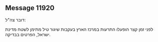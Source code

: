 ## Message 11920

דובר צה"ל:

לפני זמן קצר הופעלו התרעות במרכז הארץ בעקבות שיגור טיל מתימן לשטח מדינת ישראל, הפרטים בבדיקה.

